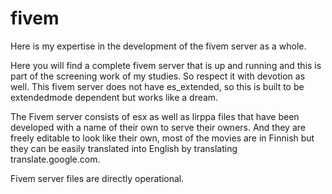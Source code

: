 # fivem
Here is my expertise in the development of the fivem server as a whole.

Here you will find a complete fivem server that is up and running and this is part of the screening work of my studies. So respect it with devotion as well. This fivem server does not have es_extended, so this is built to be extendedmode dependent but works like a dream.

The Fivem server consists of esx as well as lirppa files that have been developed with a name of their own to serve their owners. And they are freely editable to look like their own, most of the movies are in Finnish but they can be easily translated into English by translating translate.google.com.

Fivem server files are directly operational.
